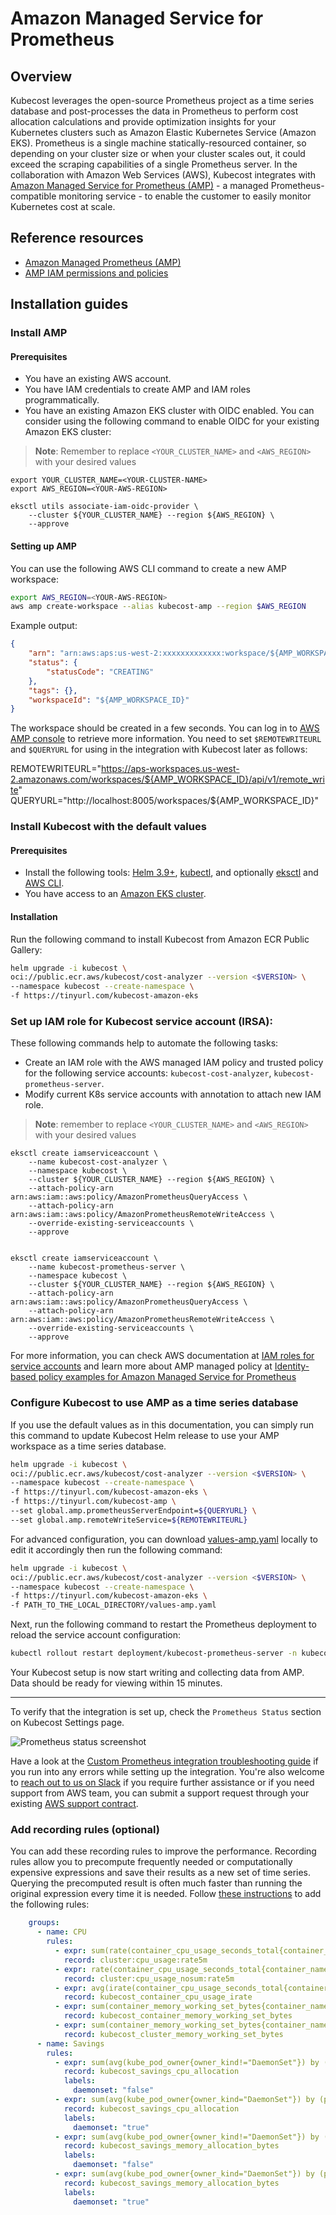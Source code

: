 Amazon Managed Service for Prometheus
==================
## Overview

Kubecost leverages the open-source Prometheus project as a time series database and post-processes the data in Prometheus to perform cost allocation calculations and provide optimization insights for your Kubernetes clusters such as Amazon Elastic Kubernetes Service (Amazon EKS). Prometheus is a single machine statically-resourced container, so depending on your cluster size or when your cluster scales out, it could exceed the scraping capabilities of a single Prometheus server. In the collaboration with Amazon Web Services (AWS), Kubecost integrates with [Amazon Managed Service for Prometheus (AMP)](https://docs.aws.amazon.com/prometheus/index.html) - a managed Prometheus-compatible monitoring service - to enable the customer to easily monitor Kubernetes cost at scale. 

## Reference resources

- [Amazon Managed Prometheus (AMP)](https://docs.aws.amazon.com/prometheus/latest/userguide/what-is-Amazon-Managed-Service-Prometheus.html)
- [AMP IAM permissions and policies](https://docs.aws.amazon.com/prometheus/latest/userguide/AMP-and-IAM.html)

## Installation guides
### Install AMP
#### Prerequisites
- You have an existing AWS account.
- You have IAM credentials to create AMP and IAM roles programmatically.
- You have an existing Amazon EKS cluster with OIDC enabled. You can consider using the following command to enable OIDC for your existing Amazon EKS cluster:

> **Note**: Remember to replace `<YOUR_CLUSTER_NAME>` and `<AWS_REGION>` with your desired values

```
export YOUR_CLUSTER_NAME=<YOUR-CLUSTER-NAME>
export AWS_REGION=<YOUR-AWS-REGION>

eksctl utils associate-iam-oidc-provider \
    --cluster ${YOUR_CLUSTER_NAME} --region ${AWS_REGION} \
    --approve
```
#### Setting up AMP

You can use the following AWS CLI command to create a new AMP workspace:

```bash
export AWS_REGION=<YOUR-AWS-REGION>
aws amp create-workspace --alias kubecost-amp --region $AWS_REGION
```
Example output:

```json
{
    "arn": "arn:aws:aps:us-west-2:xxxxxxxxxxxxx:workspace/${AMP_WORKSPACE_ID}",
    "status": {
        "statusCode": "CREATING"
    },
    "tags": {},
    "workspaceId": "${AMP_WORKSPACE_ID}"
}
```

The workspace should be created in a few seconds. You can log in to [AWS AMP console](https://console.aws.amazon.com/prometheus/) to retrieve more information. You need to set `$REMOTEWRITEURL` and `$QUERYURL` for using in the integration with Kubecost later as follows:

REMOTEWRITEURL="https://aps-workspaces.us-west-2.amazonaws.com/workspaces/${AMP_WORKSPACE_ID}/api/v1/remote_write"
QUERYURL="http://localhost:8005/workspaces/${AMP_WORKSPACE_ID}"

### Install Kubecost with the default values

#### Prerequisites
- Install the following tools: [Helm 3.9+](https://helm.sh/docs/intro/install/), [kubectl](https://kubernetes.io/docs/tasks/tools/), and optionally [eksctl](https://eksctl.io/) and [AWS CLI](https://aws.amazon.com/cli/).
- You have access to an [Amazon EKS cluster](https://aws.amazon.com/eks/).

#### Installation

Run the following command to install Kubecost from Amazon ECR Public Gallery:

```bash
helm upgrade -i kubecost \
oci://public.ecr.aws/kubecost/cost-analyzer --version <$VERSION> \
--namespace kubecost --create-namespace \
-f https://tinyurl.com/kubecost-amazon-eks
```
### Set up IAM role for Kubecost service account (IRSA):

These following commands help to automate the following tasks:
- Create an IAM role with the AWS managed IAM policy and trusted policy for the following service accounts: `kubecost-cost-analyzer`, `kubecost-prometheus-server`.
- Modify current K8s service accounts with annotation to attach new IAM role.

> **Note**: remember to replace `<YOUR_CLUSTER_NAME>` and `<AWS_REGION>` with your desired values

```
eksctl create iamserviceaccount \
    --name kubecost-cost-analyzer \
    --namespace kubecost \
    --cluster ${YOUR_CLUSTER_NAME} --region ${AWS_REGION} \
    --attach-policy-arn arn:aws:iam::aws:policy/AmazonPrometheusQueryAccess \
    --attach-policy-arn arn:aws:iam::aws:policy/AmazonPrometheusRemoteWriteAccess \
    --override-existing-serviceaccounts \
    --approve


eksctl create iamserviceaccount \
    --name kubecost-prometheus-server \
    --namespace kubecost \
    --cluster ${YOUR_CLUSTER_NAME} --region ${AWS_REGION} \
    --attach-policy-arn arn:aws:iam::aws:policy/AmazonPrometheusQueryAccess \
    --attach-policy-arn arn:aws:iam::aws:policy/AmazonPrometheusRemoteWriteAccess \
    --override-existing-serviceaccounts \
    --approve
```

For more information, you can check AWS documentation at [IAM roles for service accounts](https://docs.aws.amazon.com/eks/latest/userguide/iam-roles-for-service-accounts.html) and learn more about AMP managed policy at [Identity-based policy examples for Amazon Managed Service for Prometheus](https://docs.aws.amazon.com/prometheus/latest/userguide/security_iam_id-based-policy-examples.html)

### Configure Kubecost to use AMP as a time series database

If you use the default values as in this documentation, you can simply run this command to update Kubecost Helm release to use your AMP workspace as a time series database.

```bash
helm upgrade -i kubecost \
oci://public.ecr.aws/kubecost/cost-analyzer --version <$VERSION> \
--namespace kubecost --create-namespace \
-f https://tinyurl.com/kubecost-amazon-eks \
-f https://tinyurl.com/kubecost-amp \
--set global.amp.prometheusServerEndpoint=${QUERYURL} \
--set global.amp.remoteWriteService=${REMOTEWRITEURL}
```

For advanced configuration, you can download [values-amp.yaml](https://raw.githubusercontent.com/kubecost/cost-analyzer-helm-chart/develop/cost-analyzer/values-amp.yaml) locally to edit it accordingly then run the following command:

```bash
helm upgrade -i kubecost \
oci://public.ecr.aws/kubecost/cost-analyzer --version <$VERSION> \
--namespace kubecost --create-namespace \
-f https://tinyurl.com/kubecost-amazon-eks \
-f PATH_TO_THE_LOCAL_DIRECTORY/values-amp.yaml
```

Next, run the following command to restart the Prometheus deployment to reload the service account configuration:
  
```bash
kubectl rollout restart deployment/kubecost-prometheus-server -n kubecost
```

Your Kubecost setup is now start writing and collecting data from AMP. Data should be ready for viewing within 15 minutes.

---

To verify that the integration is set up, check the `Prometheus Status` section on Kubecost Settings page.

![Prometheus status screenshot](https://user-images.githubusercontent.com/22844059/132998278-fd388e9a-8d61-4b8b-ad1c-0e52f17ca251.png)

Have a look at the [Custom Prometheus integration troubleshooting guide](/custom-prom#troubleshooting-issues) if you run into any errors while setting up the integration. You're also welcome to [reach out to us on Slack](https://join.slack.com/t/kubecost/shared_invite/zt-1dz4a0bb4-InvSsHr9SQsT_D5PBle2rw) if you require further assistance or if you need support from AWS team, you can submit a support request through your existing [AWS support contract](https://aws.amazon.com/contact-us/).

### Add recording rules (optional)

You can add these recording rules to improve the performance. Recording rules allow you to precompute frequently needed or computationally expensive expressions and save their results as a new set of time series. Querying the precomputed result is often much faster than running the original expression every time it is needed. Follow [these instructions](https://docs.aws.amazon.com/prometheus/latest/userguide/AMP-Ruler.html) to add the following rules:

```yaml
    groups:
      - name: CPU
        rules:
          - expr: sum(rate(container_cpu_usage_seconds_total{container_name!=""}[5m]))
            record: cluster:cpu_usage:rate5m
          - expr: rate(container_cpu_usage_seconds_total{container_name!=""}[5m])
            record: cluster:cpu_usage_nosum:rate5m
          - expr: avg(irate(container_cpu_usage_seconds_total{container_name!="POD", container_name!=""}[5m])) by (container_name,pod_name,namespace)
            record: kubecost_container_cpu_usage_irate
          - expr: sum(container_memory_working_set_bytes{container_name!="POD",container_name!=""}) by (container_name,pod_name,namespace)
            record: kubecost_container_memory_working_set_bytes
          - expr: sum(container_memory_working_set_bytes{container_name!="POD",container_name!=""})
            record: kubecost_cluster_memory_working_set_bytes
      - name: Savings
        rules:
          - expr: sum(avg(kube_pod_owner{owner_kind!="DaemonSet"}) by (pod) * sum(container_cpu_allocation) by (pod))
            record: kubecost_savings_cpu_allocation
            labels:
              daemonset: "false"
          - expr: sum(avg(kube_pod_owner{owner_kind="DaemonSet"}) by (pod) * sum(container_cpu_allocation) by (pod)) / sum(kube_node_info)
            record: kubecost_savings_cpu_allocation
            labels:
              daemonset: "true"
          - expr: sum(avg(kube_pod_owner{owner_kind!="DaemonSet"}) by (pod) * sum(container_memory_allocation_bytes) by (pod))
            record: kubecost_savings_memory_allocation_bytes
            labels:
              daemonset: "false"
          - expr: sum(avg(kube_pod_owner{owner_kind="DaemonSet"}) by (pod) * sum(container_memory_allocation_bytes) by (pod)) / sum(kube_node_info)
            record: kubecost_savings_memory_allocation_bytes
            labels:
              daemonset: "true"
```
